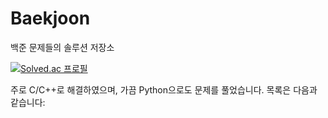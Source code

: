 # Baekjoon

백준 문제들의 솔루션 저장소

[![Solved.ac 프로필](http://mazassumnida.wtf/api/v2/generate_badge?boj=hiyabye)](https://solved.ac/hiyabye)

주로 C/C++로 해결하였으며, 가끔 Python으로도 문제를 풀었습니다. 목록은 다음과 같습니다:
